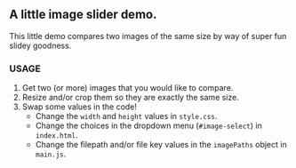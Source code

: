 ## A little image slider demo. 

This little demo compares two images of the same size by way of super fun slidey goodness. 

### USAGE

1. Get two (or more) images that you would like to compare. 
2. Resize and/or crop them so they are exactly the same size. 
3. Swap some values in the code! 
    - Change the `width` and `height` values in `style.css`. 
    - Change the choices in the dropdown menu (`#image-select`) in `index.html`. 
    - Change the filepath and/or file key values in the `imagePaths` object in `main.js`. 
